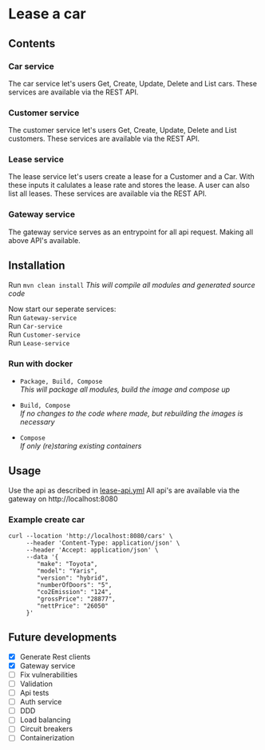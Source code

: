 # Lease a car

## Contents

### Car service

The car service let's users Get, Create, Update, Delete and List cars.
These services are available via the REST API.

### Customer service

The customer service let's users Get, Create, Update, Delete and List customers.
These services are available via the REST API.

### Lease service

The lease service let's users create a lease for a Customer and a Car.
With these inputs it calulates a lease rate and stores the lease.
A user can also list all leases.
These services are available via the REST API.

### Gateway service

The gateway service serves as an entrypoint for all api request. Making all above API's available.

## Installation

Run `mvn clean install`
_This will compile all modules and generated source code_

Now start our seperate services:\
Run `Gateway-service` \
Run `Car-service` \
Run `Customer-service` \
Run `Lease-service`

### Run with docker

- `Package, Build, Compose`\
  _This will package all modules, build the image and compose up_


- `Build, Compose`\
  _If no changes to the code where made, but rebuilding the images is necessary_


- `Compose`\
  _If only (re)staring existing containers_

## Usage

Use the api as described in [lease-api.yml](ws/src/main/resources/lease-api.yml)
All api's are available via the gateway on http://localhost:8080

### Example create car

```
curl --location 'http://localhost:8080/cars' \
     --header 'Content-Type: application/json' \
     --header 'Accept: application/json' \
     --data '{
        "make": "Toyota",
        "model": "Yaris",
        "version": "hybrid",
        "numberOfDoors": "5",
        "co2Emission": "124",
        "grossPrice": "28877",
        "nettPrice": "26050"
     }'
```

## Future developments
- [x] Generate Rest clients
- [x] Gateway service
- [ ] Fix vulnerabilities
- [ ] Validation
- [ ] Api tests
- [ ] Auth service
- [ ] DDD
- [ ] Load balancing
- [ ] Circuit breakers
- [ ] Containerization
